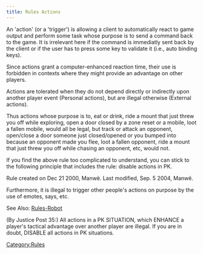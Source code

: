 ```yaml
---
title: Rules Actions
---
```


An 'action' (or a 'trigger') is allowing a client to automatically react
to game output and perform some task whose purpose is to send a command
back to the game. It is irrelevant here if the command is immediatly
sent back by the client or if the user has to press some key to validate
it (i.e., auto binding keys).

Since actions grant a computer-enhanced reaction time, their use is
forbidden in contexts where they might provide an advantage on other
players.

Actions are tolerated when they do not depend directly or indirectly
upon another player event (Personal actions), but are illegal otherwise
(External actions).

Thus actions whose purpose is to, eat or drink, ride a mount that just
threw you off while exploring, open a door closed by a zone reset or a
mobile, loot a fallen mobile, would all be legal, but track or attack an
opponent, open/close a door someone just closed/opened or you bumped
into because an opponent made you flee, loot a fallen opponent, ride a
mount that just threw you off while chasing an opponent, etc, would not.

If you find the above rule too complicated to understand, you can stick
to the following principle that includes the rule: disable actions in
PK.

Rule created on Dec 21 2000, Manwë. Last modified, Sep. 5 2004, Manwë.

Furthermore, it is illegal to trigger other people's actions on purpose
by the use of emotes, says, etc.

See Also: [Rules-Robot](Rules-Robot "wikilink")

(By Justice Post 35:) All actions in a PK SITUATION, which ENHANCE a
player's tactical advantage over another player are illegal. If you are
in doubt, DISABLE all actions in PK situations.

[Category:Rules](Category:Rules "wikilink")
